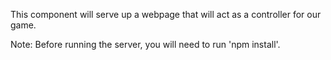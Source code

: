 
This component will serve up a webpage that will act as a controller for our
game.

Note: Before running the server, you will need to run 'npm install'.
